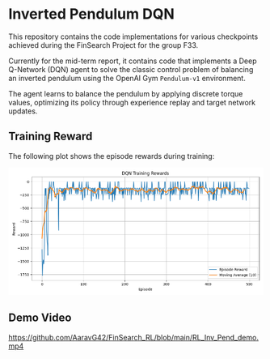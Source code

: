 # Inverted Pendulum DQN

This repository contains the code implementations for various checkpoints achieved during the FinSearch Project for the group F33. 

Currently for the mid-term report, it contains code that implements a Deep Q-Network (DQN) agent to solve the classic control problem of balancing an inverted pendulum using the OpenAI Gym `Pendulum-v1` environment.

The agent learns to balance the pendulum by applying discrete torque values, optimizing its policy through experience replay and target network updates.

## Training Reward

The following plot shows the episode rewards during training:

![Training Rewards](dqn_training_rewards_inv_pend.png)

## Demo Video

https://github.com/AaravG42/FinSearch_RL/blob/main/RL_Inv_Pend_demo.mp4

